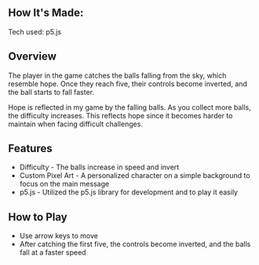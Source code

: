 ## **How It's Made:**
Tech used: p5.js

## **Overview**
The player in the game catches the balls falling from the sky, which resemble hope. Once they reach five, their controls become inverted, and the ball starts to fall faster.

Hope is reflected in my game by the falling balls. As you collect more balls, the difficulty increases. This reflects hope since it becomes harder to maintain when facing difficult challenges.

## **Features**
- Difficulty - The balls increase in speed and invert
- Custom Pixel Art - A personalized character on a simple background to focus on the main message
- p5.js - Utilized the p5.js library for development and to play it easily

## **How to Play**
- Use arrow keys to move 
- After catching the first five, the controls become inverted, and the balls fall at a faster speed
